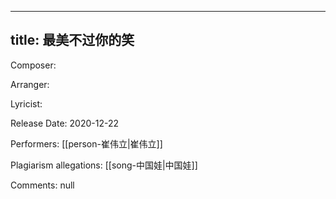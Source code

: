
---
title: 最美不过你的笑
---
Composer: 

Arranger: 

Lyricist: 

Release Date: 2020-12-22

Performers: [[person-崔伟立|崔伟立]]

Plagiarism allegations:
[[song-中国娃|中国娃]]

Comments:
null

